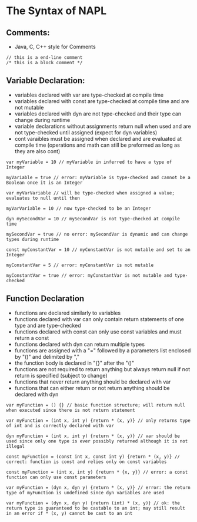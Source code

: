 # The Syntax of NAPL

## Comments:
- Java, C, C++ style for Comments

```
// this is a end-line comment  
/* this is a block comment */
```

## Variable Declaration:
- variables declared with var are type-checked at compile time
- variables declared with const are type-checked at compile time and are not mutable
- variables declared with dyn are not type-checked and their type can change during runtime
- variable declarations without assignments return null when used and are not type-checked until assigned (expect for dyn variables)
- cont varaibles must be assigned when declared and are evaluated at compile time (operations and math can still be preformed as long as they are also cont)

```
var myVariable = 10 // myVariable in inferred to have a type of Integer

myVariable = true // error: myVariable is type-checked and cannot be a Boolean once it is an Integer

var myVarVariable // will be type-checked when assigned a value; evaluates to null until then

myVarVariable = 10 // now type-checked to be an Integer

dyn mySecondVar = 10 // mySecondVar is not type-checked at compile time

mySecondVar = true // no error: mySecondVar is dynamic and can change types during runtime

const myConstantVar = 10 // myConstantVar is not mutable and set to an Integer

myConstantVar = 5 // error: myConstantVar is not mutable

myConstantVar = true // error: myConstantVar is not mutable and type-checked  
```

## Function Declaration
- functions are declared similarly to variables
- functions declared with var can only contain return statements of one type and are type-checked
- functions declared with const can only use const variables and must return a const
- functions declared with dyn can return multiple types
- functions are assigned with a "=" followed by a parameters list enclosed by "()" and delimited by ","
- the function body is declared in "{}" after the "()"
- functions are not required to return anything but always return null if not return is specified (subject to change)
- functions that never return anything should be declared with var
- functions that can either return or not return anything should be declared with dyn

```
var myFunction = () {} // basic function structure; will return null when executed since there is not return statement

var myFunction = (int x, int y) {return * (x, y)} // only returns type of int and is correctly declared with var

dyn myFunction = (int x, int y) {return * (x, y)} // var should be used since only one type is ever possibly returned although it is not illegal

const myFunction = (const int x, const int y) {return * (x, y)} // correct: function is const and relies only on const variables

const myFunction = (int x, int y) {return * {x, y}} // error: a const function can only use const parameters

var myFunction = (dyn x, dyn y) {return * (x, y)} // error: the return type of myFunction is undefined since dyn variables are used

var myFunction = (dyn x, dyn y) {return (int) * (x, y)} // ok: the return type is guaranteed to be castable to an int; may still result in an error if * (x, y) cannot be cast to an int  
```
